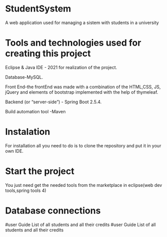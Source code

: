 # StudentSystem
A web application used for managing a sistem with students in a university
# Tools and technologies used for creating this project
Eclipse & Java IDE - 2021 for realization of the project.

Database-MySQL.

Front End-the frontEnd was made with a combination of the HTML,CSS, JS, jQuery and elements of bootstrap implemented with the help of thymeleaf.

Backend (or “server-side”) - Spring Boot 2.5.4.

Build automation tool -Maven

# Instalation
For installation all you need to do is to clone the repository and put it in your own IDE.
# Start the project
You just need get the needed tools from the marketplace in eclipse(web dev tools,spring tools 4)
# Database connections

#user Guide
List of all students and all their credits
#user Guide
List of all students and all their credits
